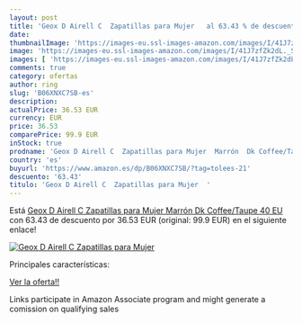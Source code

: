 ```yaml
---
layout: post
title: 'Geox D Airell C  Zapatillas para Mujer   al 63.43 % de descuento'
date: 
thumbnailImage: 'https://images-eu.ssl-images-amazon.com/images/I/41J7zfZk2dL._SL200_.jpg'
image: 'https://images-eu.ssl-images-amazon.com/images/I/41J7zfZk2dL._SL200_.jpg'
images: [ 'https://images-eu.ssl-images-amazon.com/images/I/41J7zfZk2dL._SL200_.jpg' ]
comments: true
category: ofertas
author: ring
slug: 'B06XNXC7SB-es'
description:
actualPrice: 36.53 EUR
currency: EUR
price: 36.53
comparePrice: 99.9 EUR
inStock: true
prodname: 'Geox D Airell C  Zapatillas para Mujer  Marrón  Dk Coffee/Taupe   40 EU'
country: 'es'
buyurl: 'https://www.amazon.es/dp/B06XNXC7SB/?tag=tolees-21'
descuento: '63.43'
titulo: 'Geox D Airell C  Zapatillas para Mujer  '
---
```


Está [Geox D Airell C  Zapatillas para Mujer  Marrón  Dk Coffee/Taupe   40 EU](https://www.amazon.es/dp/B06XNXC7SB/?tag=tolees-21) con 63.43 de descuento por 36.53 EUR (original: 99.9 EUR) en el siguiente enlace!

[![Geox D Airell C  Zapatillas para Mujer  ](https://images-eu.ssl-images-amazon.com/images/I/41J7zfZk2dL._SL200_.jpg)](https://www.amazon.es/dp/B06XNXC7SB/?tag=tolees-21)

Principales características:


[Ver la oferta!!](https://www.amazon.es/dp/B06XNXC7SB/?tag=tolees-21)

Links participate in Amazon Associate program and might generate a comission on qualifying sales


